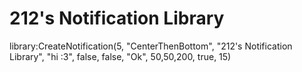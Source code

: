 # 212's Notification Library

library:CreateNotification(5, "CenterThenBottom", "212's Notification Library", "hi :3", false, false, "Ok", 50,50,200, true, 15)
